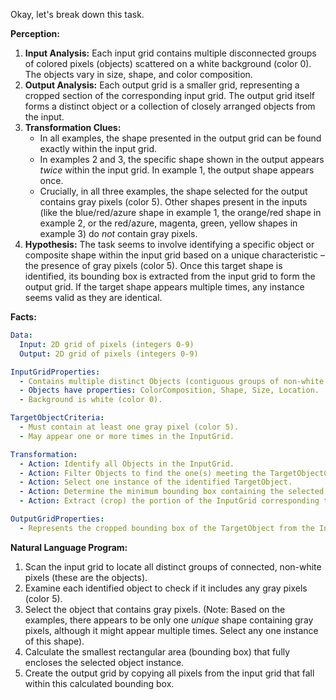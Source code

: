 Okay, let's break down this task.

**Perception:**

1.  **Input Analysis:** Each input grid contains multiple disconnected groups of colored pixels (objects) scattered on a white background (color 0). The objects vary in size, shape, and color composition.
2.  **Output Analysis:** Each output grid is a smaller grid, representing a cropped section of the corresponding input grid. The output grid itself forms a distinct object or a collection of closely arranged objects from the input.
3.  **Transformation Clues:**
    *   In all examples, the shape presented in the output grid can be found exactly within the input grid.
    *   In examples 2 and 3, the specific shape shown in the output appears *twice* within the input grid. In example 1, the output shape appears once.
    *   Crucially, in all three examples, the shape selected for the output contains gray pixels (color 5). Other shapes present in the inputs (like the blue/red/azure shape in example 1, the orange/red shape in example 2, or the red/azure, magenta, green, yellow shapes in example 3) do *not* contain gray pixels.
4.  **Hypothesis:** The task seems to involve identifying a specific object or composite shape within the input grid based on a unique characteristic – the presence of gray pixels (color 5). Once this target shape is identified, its bounding box is extracted from the input grid to form the output grid. If the target shape appears multiple times, any instance seems valid as they are identical.

**Facts:**


```yaml
Data:
  Input: 2D grid of pixels (integers 0-9)
  Output: 2D grid of pixels (integers 0-9)

InputGridProperties:
  - Contains multiple distinct Objects (contiguous groups of non-white pixels).
  - Objects have properties: ColorComposition, Shape, Size, Location.
  - Background is white (color 0).

TargetObjectCriteria:
  - Must contain at least one gray pixel (color 5).
  - May appear one or more times in the InputGrid.

Transformation:
  - Action: Identify all Objects in the InputGrid.
  - Action: Filter Objects to find the one(s) meeting the TargetObjectCriteria (containing gray pixels).
  - Action: Select one instance of the identified TargetObject.
  - Action: Determine the minimum bounding box containing the selected TargetObject.
  - Action: Extract (crop) the portion of the InputGrid corresponding to the bounding box.

OutputGridProperties:
  - Represents the cropped bounding box of the TargetObject from the InputGrid.
```


**Natural Language Program:**

1.  Scan the input grid to locate all distinct groups of connected, non-white pixels (these are the objects).
2.  Examine each identified object to check if it includes any gray pixels (color 5).
3.  Select the object that contains gray pixels. (Note: Based on the examples, there appears to be only one *unique* shape containing gray pixels, although it might appear multiple times. Select any one instance of this shape).
4.  Calculate the smallest rectangular area (bounding box) that fully encloses the selected object instance.
5.  Create the output grid by copying all pixels from the input grid that fall within this calculated bounding box.